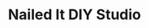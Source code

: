 ---
title: "Nailed It DIY Studio"
url: /orlando/nailed-it-diy-studio-waterford-lakes-parkway/
shop: Kunst
---